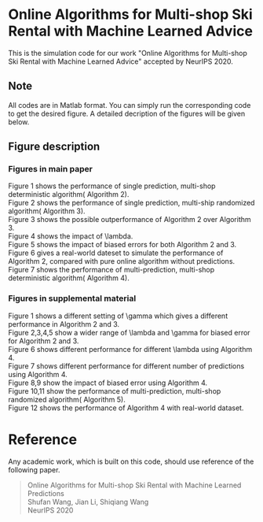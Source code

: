 # Online Algorithms for Multi-shop Ski Rental with Machine Learned Advice
This is the simulation code for our work "Online Algorithms for Multi-shop Ski Rental with Machine Learned Advice" accepted by NeurIPS 2020.
## Note
All codes are in Matlab format. You can simply run the corresponding code to get the desired figure. A detailed decription of the figures will be given below.
## Figure description
### Figures in main paper
Figure 1 shows the performance of single prediction, multi-shop deterministic algorithm( Algorithm 2).\
Figure 2 shows the performance of single prediction, multi-ship randomized algorithm( Algorithm 3).\
Figure 3 shows the possible outperformance of Algorithm 2 over Algorithm 3.\
Figure 4 shows the impact of \lambda.\
Figure 5 shows the impact of biased errors for both Algorithm 2 and 3.\
Figure 6 gives a real-world dateset to simulate the performance of Algorithm 2, compared with pure online algorithm without predictions.\
Figure 7 shows the performance of multi-prediction, multi-shop deterministic algorithm( Algorithm 4).
### Figures in supplemental material
Figure 1 shows a different setting of \gamma which gives a different performance in Algorithm 2 and 3.\
Figure 2,3,4,5 show a wider range of \lambda and \gamma for biased error for Algorithm 2 and 3.\
Figure 6 shows different performance for different \lambda using Algorithm 4.\
Figure 7 shows different performance for different number of predictions using Algorithm 4.\
Figure 8,9 show the impact of biased error using Algorithm 4.\
Figure 10,11 show the performance of multi-prediction, multi-shop randomized algorithm( Algorithm 5).\
Figure 12 shows the performance of Algorithm 4 with real-world dataset.
# Reference
Any academic work, which is built on this code, should use reference of the following paper.
> Online Algorithms for Multi-shop Ski Rental with Machine Learned Predictions\
> Shufan Wang, Jian Li, Shiqiang Wang\
> NeurIPS 2020
